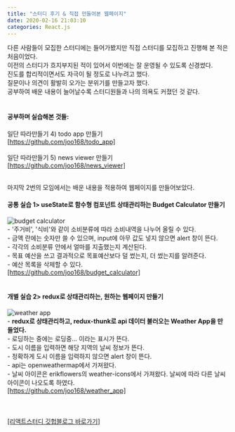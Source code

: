 ```yaml
---
title: "스터디 후기 & 직접 만들어본 웹페이지"
date: 2020-02-16 21:03:10
categories: React.js
---
```


다른 사람들이 모집한 스터디에는 들어가봤지만 직접 스터디를 모집하고 진행해 본 적은 처음이었다.<br>
이전의 스터디가 흐지부지된 적이 있어서 이번에는 잘 운영될 수 있도록 신경썼다.<br>
진도를 합리적이면서도 자극이 될 정도로 나누려고 했다.<br>
질문이나 의견이 활발히 오가는 분위기를 만들고자 했다.<br>
공부하여 배운 내용이 늘어날수록 스터디원들과 나의 의욕도 커졌던 것 같다.<br><br>

#### 공부하며 실습해본 것들:

일단 따라만들기 4) todo app 만들기<br>
<a href="https://github.com/joo168/todo_app"> [https://github.com/joo168/todo_app]</a>
<br><br>
일단 따라만들기 5) news viewer 만들기<br>
<a href="https://github.com/joo168/news_viewer"> [https://github.com/joo168/news_viewer]</a>
<br><br>

마지막 2번의 모임에서는 배운 내용을 적용하여 웹페이지를 만들어보았다.<br>

#### 공통 실습 1> useState로 함수형 컴포넌트 상태관리하는 Budget Calculator 만들기<br>

<img src="https://yujoo168.github.io/assets/budget_calculator.png" alt="budget calculator">
<br>
- '주거비', '식비'와 같이 소비분류에 따라 소비내역을 나누어 올릴 수 있다.<br>
- 금액 란에는 숫자만 쓸 수 있으며, input에 아무 값도 넣지 않으면 alert 창이 뜬다.<br>
- 각각의 소비분류 안에서 얼마를 지출했는지 계산된다.<br>
- 목표 예산을 쓰고 결과적으로 목표예산보다 덜 썼는지, 더 썼는지를 알려준다.<br>
- 예산 목록을 삭제할 수 있다.<br>
  <a href="https://github.com/joo168/budget_calculator"> [https://github.com/joo168/budget_calculator]</a>
  <br><br>

#### 개별 실습 2> redux로 상태관리하는, 원하는 웹페이지 만들기<br>

<img src="https://yujoo168.github.io/assets/weather_app.png" alt="weather app">
<br>
- <b>redux로 상태관리하고, redux-thunk로 api 데이터 불러오는 Weather App을 만들었다.</b><br>
- 로딩하는 중에는 로딩중... 이라는 표시가 뜬다.<br>
- 도시 이름을 입력하면 해당 지역의 날씨 정보가 뜬다.<br>
- 정확하게 도시 이름을 입력하지 않으면 alert 창이 뜬다.<br>
- api는 openweathermap에서 가져왔다.<br>
- 날씨 아이콘은 erikflowers의 weather-icons에서 가져왔다. 날씨에 따라 다른 날씨 아이콘이 나오도록 하였다.<br>
  <a href="https://github.com/joo168/weather_app"> [https://github.com/joo168/weather_app]</a>
  <br><br>
<br>
<br>
<a href="https://2020winter-react.github.io/FireFours/"> [리액트스터디 깃헙블로그 바로가기]</a>
<br><br><br>
